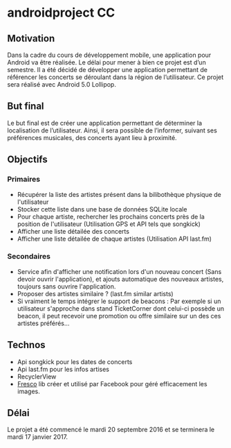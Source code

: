 # androidproject CC

## Motivation
Dans la cadre du cours de développement mobile, une application pour Android va être réalisée. Le délai pour mener à bien ce projet est d’un semestre. Il a été décidé de développer une application permettant de référencer les concerts se déroulant dans la région de l’utilisateur. Ce projet sera réalisé avec Android 5.0 Lollipop.
## But final
Le but final est de créer une application permettant de déterminer la localisation de l’utilisateur. Ainsi, il sera possible de l’informer, suivant ses préférences musicales, des concerts ayant lieu à proximité.
## Objectifs
### Primaires
* Récupérer la liste des artistes présent dans la bilibothèque physique de l'utilisateur
* Stocker cette liste dans une base de données SQLite locale
* Pour chaque artiste, rechercher les prochains concerts près de la position de l'utilisateur (Utilisation GPS et API tels que songkick)
* Afficher une liste détailée des concerts
* Afficher une liste détailée de chaque artistes (Utilisation API last.fm)


### Secondaires
* Service afin d'afficher une notification lors d'un nouveau concert (Sans devoir ouvrir l'application), et ajouts automatique des nouveaux artistes, toujours sans ouvrire l'application.
* Proposer des artistes similaire ? (last.fm similar artists)
* Si vraiment le temps intégrer le support de beacons : Par exemple si un utilisateur s'approche dans stand TicketCorner dont celui-ci possède un beacon, il peut recevoir une promotion ou offre similaire sur un des ces artistes préférés...


## Technos

* Api songkick pour les dates de concerts
* Api last.fm pour les infos artises
* RecyclerView
* [Fresco](http://frescolib.org/) lib créer et utilisé par Facebook pour géré efficacement les images. 

## Délai
Le projet a été commencé le mardi 20 septembre 2016 et se terminera le mardi 17 janvier 2017.
